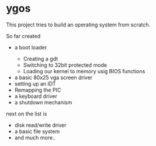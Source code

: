 # ygos

This project tries to build an operating system from scratch.

So far created
<ul>
    <li>a boot loader</li>
        <ul>
            <li>Creating a gdt</li>
            <li>Switching to 32bit protected mode</li>
            <li>Loading our kernel to memory usig BIOS functions</li>
        </ul> 
    <li>a basic 80x25 vga screen driver</li>
    <li>setting up an IDT</li>
    <li>Remapping the PIC</li>
    <li>a keyboard driver</li>
    <li>a shutdown mechanism</li>
</ul>
    
next on the list is
<ul>
    <li>disk read/write driver</li>
    <li>a basic file system</li>
    <li> and much more..</li>
</ul>
